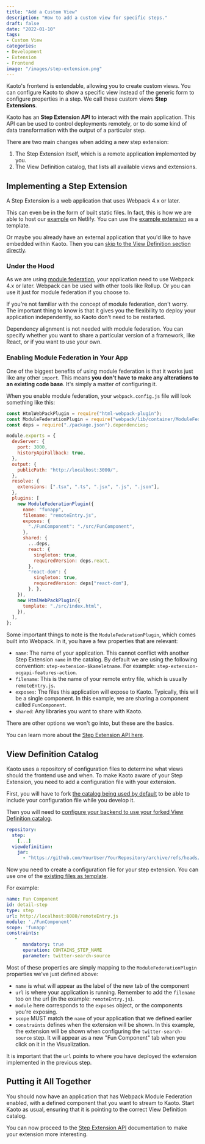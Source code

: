 ```yaml
---
title: "Add a Custom View"
description: "How to add a custom view for specific steps."
draft: false
date: "2022-01-10"
tags:
- Custom View
categories:
- Development
- Extension
- Frontend
image: "/images/step-extension.png"
---
```


Kaoto's frontend is extendable, allowing you to create custom views. You
can configure Kaoto to show a specific view instead of the generic form to configure properties in a step. 
We call these custom views **Step Extensions**.

Kaoto has an **Step Extension API** to interact with the main application. This API can
be used to control deployments remotely, or to do some kind of data transformation 
with the output of a particular step.

There are two main changes when adding a new step extension:

1. The Step Extension itself, which is a remote application implemented by you.
2. The View Definition catalog, that lists all available views and extensions.


## Implementing a Step Extension

A Step Extension is a web application that uses Webpack 4.x or later.

This can even be in the form of built static files. In fact, this is
how we are able to host our [example](https://step-extension.netlify.app/) on 
Netlify. You can use the [example extension](https://github.com/KaotoIO/step-extension) as a template.

Or maybe you already have an external application that you'd like to have
embedded within Kaoto. Then you can [skip to the View Definition section directly](#view-definition-catalog).

### Under the Hood

As we are using [module federation](https://webpack.js.org/concepts/module-federation/), your
application need to use Webpack 4.x or later. Webpack can be used with other tools like Rollup. 
Or you can use it just for module federation if you choose to.

If you're not familiar with the concept of module federation, don't worry. 
The important thing to know is that it gives you the flexibility to
deploy your application independently, so Kaoto don't need to be
restarted. 

Dependency alignment is not needed with module federation. You can specify 
whether you want to share a particular version of a framework, like React, 
or if you want to use your own.

### Enabling Module Federation in Your App

One of the biggest benefits of using module federation is that it works just
like any other `import`. This means **you don't have to make any alterations
to an existing code base**. It's simply a matter of configuring it.

When you enable module federation, your `webpack.config.js` file will look 
something like this:

```js {linenos=inline,hl_lines=[82,83,85]}
const HtmlWebPackPlugin = require("html-webpack-plugin");
const ModuleFederationPlugin = require("webpack/lib/container/ModuleFederationPlugin");
const deps = require("./package.json").dependencies;

module.exports = {
  devServer: {
    port: 3000,
    historyApiFallback: true,
  },
  output: {
    publicPath: "http://localhost:3000/",
  },
  resolve: {
    extensions: [".tsx", ".ts", ".jsx", ".js", ".json"],
  },
  plugins: [
    new ModuleFederationPlugin({
      name: "funapp",
      filename: "remoteEntry.js",
      exposes: {
        "./FunComponent": "./src/FunComponent",
      },
      shared: {
        ...deps,
        react: {
          singleton: true,
          requiredVersion: deps.react,
        },
        "react-dom": {
          singleton: true,
          requiredVersion: deps["react-dom"],
        }, },
    }),
    new HtmlWebPackPlugin({
      template: "./src/index.html",
    }),
  ],
};
```

Some important things to note is the `ModuleFederationPlugin`, which comes 
built into Webpack. In it, you have a few properties that are relevant:

- `name`: The name of your application. This cannot conflict with another 
Step Extension `name` in the catalog. By default we are using the following 
convention: `step-extension-$kameletname`. For example: `step-extension-ocgapi-features-action`.
- `filename`: This is the name of your remote entry file, which is usually 
  `remoteEntry.js`.
- `exposes`: The files this application will expose to Kaoto. Typically, 
  this will be a single component. In this example, we are sharing a component 
  called `FunComponent`.
- `shared`: Any libraries you want to share with Kaoto.

There are other options we won't go into, but these are the basics.


You can learn more about the [Step Extension API here](/docs/step-extension-api).

## View Definition Catalog

Kaoto uses a repository of configuration files to determine what 
views should the frontend use and when. To make Kaoto aware of your Step Extension, 
you need to add a configuration file with your extension.
 
First, you will have to fork 
[the catalog being used by default](https://github.com/KaotoIO/kaoto-viewdefinition-catalog)
to be able to include your configuration file while you develop it.

Then you will need to
[configure your backend to use your forked View Definition catalog](https://github.com/KaotoIO/kaoto-backend/blob/main/api/src/main/resources/application.yaml#L8).


```yaml {linenos=inline,hl_lines=[6]}
repository:
  step:
    [...]
  viewdefinition:
    jar:
      - "https://github.com/YourUser/YourRepository/archive/refs/heads/main.zip"
```

Now you need to create a configuration file for your step extension. You can use 
one of the [existing files as template](https://github.com/KaotoIO/kaoto-viewdefinition-catalog).

For example:

```yaml {linenos=inline,hl_lines=[4,5,6],linenostart=1}
name: Fun Component
id: detail-step
type: step
url: http://localhost:8080/remoteEntry.js
module: './FunComponent'
scope: 'funapp'
constraints: 
   -
      mandatory: true
      operation: CONTAINS_STEP_NAME
      parameter: twitter-search-source      
```

Most of these properties are simply mapping to the `ModuleFederationPlugin` 
properties we've just defined above:

- `name` is what will appear as the label of the new tab of the component
- `url` is where your application is running. Remember to add the `filename` too on the url (in the example: `remoteEntry.js`).
- `module` here corresponds to the `exposes` object, or the components 
  you're exposing.
- `scope` MUST match the `name` of your application that we defined earlier
- `constraints` defines when the extension will be shown. In this
   example, the extension will be shown when configuring the
   `twitter-search-source` step. It will appear as a new "Fun Component"
   tab when you click on it in the Visualization.

It is important that the `url` points to where you have deployed the extension
implemented in the previous step.

## Putting it All Together

You should now have an application that has Webpack Module Federation 
enabled, with a defined component that you want to stream to Kaoto. 
Start Kaoto as usual, ensuring that it is pointing to the correct View 
Definition catalog.

You can now proceed to the [Step Extension API](/docs/step-extension-api)
documentation to make your extension more interesting.


